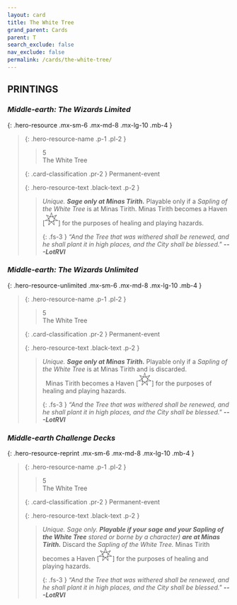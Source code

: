 ```yaml
---
layout: card
title: The White Tree
grand_parent: Cards
parent: T
search_exclude: false
nav_exclude: false
permalink: /cards/the-white-tree/
---
```


## PRINTINGS


### _Middle-earth: The Wizards Limited_

{: .hero-resource .mx-sm-6 .mx-md-8 .mx-lg-10 .mb-4 }
> {: .hero-resource-name .p-1 .pl-2 }
> > <div class="card-mp">5</div>
> > <div class="card-name">The White Tree</div>
>
> {: .card-classification .pr-2 }
> Permanent-event
>
> {: .hero-resource-text .black-text .p-2 }
> > _Unique._ ***Sage only at Minas Tirith.*** Playable only if a _Sapling of the White Tree_ is at Minas Tirith. Minas Tirith becomes a Haven <nobr>[<img src="/assets/images/free-haven.svg">]</nobr> for the purposes of healing and playing hazards. 
> > 
> > {: .fs-3 } 
> > _“And the Tree that was withered shall be renewed, and he shall plant it in high places, and the City shall be blessed."_ ***---&#65279;LotRVI*** 
> 

### _Middle-earth: The Wizards Unlimited_

{: .hero-resource-unlimited .mx-sm-6 .mx-md-8 .mx-lg-10 .mb-4 }
> {: .hero-resource-name .p-1 .pl-2 }
> > <div class="card-mp">5</div>
> > <div class="card-name">The White Tree</div>
>
> {: .card-classification .pr-2 }
> Permanent-event
>
> {: .hero-resource-text .black-text .p-2 }
> > _Unique._ ***Sage only at Minas Tirith.*** Playable only if a _Sapling of the White Tree_ is at Minas Tirith and is discarded. <br>&ensp;Minas Tirith becomes a Haven <nobr>[<img src="/assets/images/free-haven.svg">]</nobr> for the purposes of healing and playing hazards. 
> > 
> > {: .fs-3 } 
> > _“And the Tree that was withered shall be renewed, and he shall plant it in high places, and the City shall be blessed."_ ***---&#65279;LotRVI*** 
> 

### _Middle-earth Challenge Decks_

{: .hero-resource-reprint .mx-sm-6 .mx-md-8 .mx-lg-10 .mb-4 }
> {: .hero-resource-name .p-1 .pl-2 }
> > <div class="card-mp">5</div>
> > <div class="card-name">The White Tree</div>
>
> {: .card-classification .pr-2 }
> Permanent-event
>
> {: .hero-resource-text .black-text .p-2 }
> > _Unique._ _Sage only._ ***Playable if your sage and your Sapling of the White Tree*** _stored or borne by a character)_ ***are at Minas Tirith.*** Discard the _Sapling of the White Tree._ Minas Tirith becomes a Haven <nobr>[<img src="/assets/images/free-haven.svg">]</nobr> for the purposes of healing and playing hazards. 
> > 
> > {: .fs-3 } 
> > _“And the Tree that was withered shall be renewed, and he shall plant it in high places, and the City shall be blessed."_ ***---&#65279;LotRVI*** 
> 
